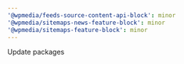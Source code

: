 ```yaml
---
'@wpmedia/feeds-source-content-api-block': minor
'@wpmedia/sitemaps-news-feature-block': minor
'@wpmedia/sitemaps-feature-block': minor
---
```


Update packages
